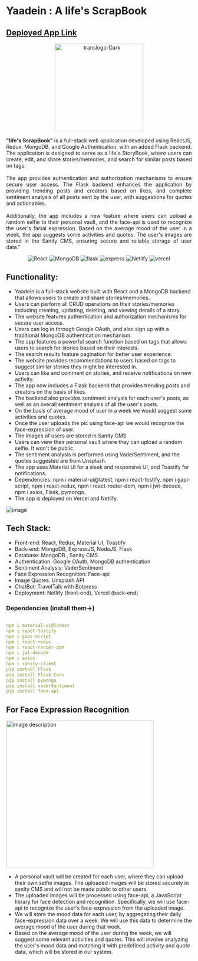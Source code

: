 # Yaadein : A life's ScrapBook

<h2><a href="https://life-storybook.netlify.app">Deployed App Link</a></h2>

<p align="center">
  <img src="https://i.ibb.co/TgbrjTg/translogo-Dark.png" alt="translogo-Dark" width="240" />

<p align="justify"> <b>"life's ScrapBook" </b> is a full-stack web application developed using ReactJS, Redux, MongoDB, and Google Authentication, with an added Flask backend. The application is designed to serve as a life's StoryBook, where users can create, edit, and share stories/memories, and search for similar posts based on tags.<br /><br />
The app provides authentication and authorization mechanisms to ensure secure user access. The Flask backend enhances the application by providing trending posts and creators based on likes, and complete sentiment analysis of all posts sent by the user, with suggestions for quotes and actionables. <br /> <br />
Additionally, the app includes a new feature where users can upload a random selfie to their personal vault, and the face-api is used to recognize the user's facial expression. Based on the average mood of the user in a week, the app suggests some activities and quotes. The user's images are stored in the Sanity CMS, ensuring secure and reliable storage of user data."</p>
  


</p>
<div></div>
<p align="center">
    <img alt="React" src="https://img.shields.io/badge/react-%2320232a.svg?style=for-the-badge&logo=react&logoColor=%2361DAFB"> </a>
    <img alt="MongoDB" src="https://img.shields.io/badge/MongoDB-%234ea94b.svg?style=for-the-badge&logo=mongodb&logoColor=white"> </a>
    <img alt="flask" src="https://img.shields.io/badge/flask-%23000.svg?style=for-the-badge&logo=flask&logoColor=white"> </a>
     <img alt="express" src="https://img.shields.io/badge/express.js-%23404d59.svg?style=for-the-badge&logo=express&logoColor=%2361DAFB"> </a> 
     <img alt="Netlify" src="https://img.shields.io/badge/netlify-%23000000.svg?style=for-the-badge&logo=netlify&logoColor=#00C7B7"> </a> 
     <img alt="vercel" src="https://img.shields.io/badge/vercel-%23000000.svg?style=for-the-badge&logo=vercel&logoColor=white"> </a> 
     
</p>


<h2>Functionality: </h2>

- Yaadein is a full-stack website built with React and a MongoDB backend that allows users to create and share stories/memories.
- Users can perform all CRUD operations on their stories/memories including creating, updating, deleting, and viewing details of a story.
- The website features authentication and authorization mechanisms for secure user access.
- Users can log in through Google OAuth, and also sign up with a traditional MongoDB authentication mechanism.
- The app features a powerful search function based on tags that allows users to search for stories based on their interests.
- The search results feature pagination for better user experience.
- The website provides recommendations to users based on tags to suggest similar stories they might be interested in.
- Users can like and comment on stories, and receive notifications on new activity.
- The app now includes a Flask backend that provides trending posts and creators on the basis of likes.
- The backend also provides sentiment analysis for each user's posts, as well as an overall sentiment analysis of all the user's posts.
- On the basis of average mood of user in a week we would suggest some activities and quotes.
- Once the user uploads the pic using face-api we would recognize the face-expression of user.
- The images of users are stored in Sanity CMS.
- Users can view their personal vault where they can upload a random selfie. It won't be public.
- The sentiment analysis is performed using VaderSentiment, and the quotes suggested are from Unsplash.
- The app uses Material UI for a sleek and responsive UI, and Toastify for notifications.
- Dependencies: npm i material-ui@latest, npm i react-tostify, npm i gapi-script, npm i react-redux, npm i react-router-dom, npm i jwt-decode, npm i axios, Flask, pymongo.
- The app is deployed on Vercel and Netlify.

![image](https://github.com/DeepakkPatil/yaadein/assets/108725514/c5274f75-ed71-42c8-bd36-52a61e665276)


<h2> Tech Stack: </h2>

- Front-end: React, Redux, Material UI, Toastify
- Back-end: MongoDB, ExpressJS, NodeJS, Flask
- Database: MongoDB , Sanity CMS
- Authentication: Google OAuth, MongoDB authentication
- Sentiment Analysis: VaderSentiment
- Face Expression Recognition: Face-api
- Image Quotes: Unsplash API
- ChatBot: TravelTalk with Botpress
- Deployment: Netlify (front-end), Vercel (back-end)
  

  
 <h3>Dependencies (install them->)</h3>
 
```yaml

npm i material-ui@latest
npm i react-tostify
npm i gapi-script
npm i react-redux
npm i react-router-dom
npm i jwt-decode
npm i axios
npm i sanity-client
pip install Flask
pip install Flask-Cors
pip install pymongo
pip install vaderSentiment
pip install face-api


```

<h2>For Face Expression Recognition</h2>

<!-- ![WhatsApp Image 2023-05-13 at 8 25 15 AM](https://github.com/DeepakkPatil/yaadein/assets/108725514/6115dbb9-b5e4-4044-b054-4e1483e5264e) -->

<img src="https://github-production-user-asset-6210df.s3.amazonaws.com/108725514/238108731-6115dbb9-b5e4-4044-b054-4e1483e5264e.jpeg?X-Amz-Algorithm=AWS4-HMAC-SHA256&X-Amz-Credential=AKIAIWNJYAX4CSVEH53A%2F20230513%2Fus-east-1%2Fs3%2Faws4_request&X-Amz-Date=20230513T025959Z&X-Amz-Expires=300&X-Amz-Signature=9df0c6e96e3abcbd1868a3a28221174ea32ad3ba1fbd4be8bf123641b4df36fc&X-Amz-SignedHeaders=host&actor_id=108725514&key_id=0&repo_id=619127856" alt="image description" style="width: 400px;">

- A personal vault will be created for each user, where they can upload their own selfie images. The uploaded images will be stored securely in sanity CMS and will not be made public to other users.
- The uploaded images will be processed using face-api, a JavaScript library for face detection and recognition. Specifically, we will use face-api to recognize the user's face-expression from the uploaded image.
- We will store the mood data for each user, by aggregating their daily face-expression data over a week. We will use this data to determine the average mood of the user during that week.
- Based on the average mood of the user during the week, we will suggest some relevant activities and quotes. This will involve analyzing the user's mood data and matching it with predefined activity and quote data, which will be stored in our system.






